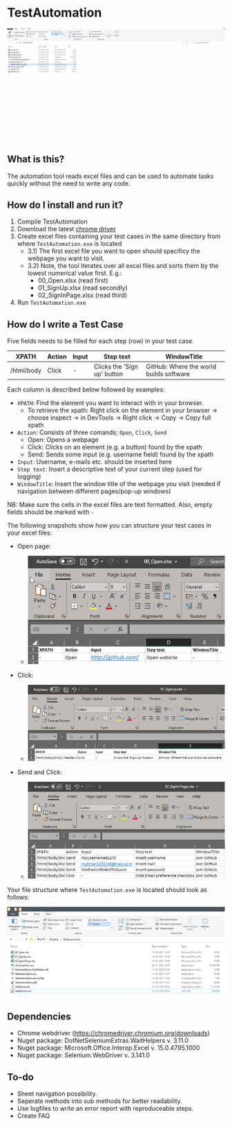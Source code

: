 # TestAutomation

![Alt Text](https://github.com/christianshub/TestAutomation/blob/main/Snapshots/demo.gif)

## What is this?
The automation tool reads excel files and can be used to automate tasks quickly without the need to write any code. 

## How do I install and run it?
1) Compile TestAutomation
2) Download the latest [chrome driver](https://chromedriver.chromium.org/downloads)
3) Create excel files containing your test cases in the same directory from where `TestAutomation.exe` is located
    - 3.1) The first excel file you want to open should specificy the webpage you want to visit.
    - 3.2) Note, the tool iterates over all excel files and sorts them by the lowest numerical value first. E.g.:
        - 00_Open.xlsx (read first)
        - 01_SignUp.xlsx (read secondly)
        - 02_SignInPage.xlsx (read third)
4) Run `TestAutomation.exe`

## How do I write a Test Case

Five fields needs to be filled for each step (row) in your test case.

| XPATH      	| Action 	| Input 	| Step text                   	| WindowTitle                             	|
|------------	|--------	|-------	|-----------------------------	|-----------------------------------------	|
| /html/body 	| Click  	| -     	| Clicks the 'Sign up' button 	| GitHub: Where the world builds software 	|

Each column is described below followed by examples:

- `XPATH`: Find the element you want to interact with in your browser.
    - To retrieve the xpath: Right click on the element in your browser -> choose inspect -> in DevTools -> Right click -> Copy -> Copy full xpath
- `Action`: Consists of three comands; `Open`, `Click`, `Send`
    - Open: Opens a webpage
    - Click: Clicks on an element (e.g. a button) found by the xpath
    - Send: Sends some input (e.g. username field) found by the xpath 
- `Input`: Username, e-mails etc. should be inserted here
- `Step text`: Insert a descriptive text of your current step (used for logging)
- `WindowTitle`: Insert the window title of the webpage you visit (needed if navigation between different pages/pop-up windows)   

NB: Make sure the cells in the excel files are text formatted. Also, empty fields should be marked with `- `


The following snapshots show how you can structure your test cases in your excel files: 

- Open page:
    - ![Alt Text](https://github.com/christianshub/TestAutomation/blob/main/Snapshots/snapshot1.png)

- Click:
    - ![Alt Text](https://github.com/christianshub/TestAutomation/blob/main/Snapshots/snapshot2.png)

- Send and Click:
    - ![Alt Text](https://github.com/christianshub/TestAutomation/blob/main/Snapshots/snapshot3.png)

Your file structure where `TestAutomation.exe` is located should look as follows: 

![Alt Text](https://github.com/christianshub/TestAutomation/blob/main/Snapshots/snapshot4.png)


## Dependencies
- Chrome webdriver (https://chromedriver.chromium.org/downloads)
- Nuget package: DotNetSeleniumExtras.WaitHelpers v. 3.11.0
- Nuget package: Microsoft.Office.Interop.Excel v. 15.0.4795.1000
- Nuget package: Selenium.WebDriver v. 3.141.0

## To-do

- Sheet navigation possibility.
- Seperate methods into sub methods for better readability.
- Use logfiles to write an error report with reproduceable steps.
- Create FAQ
